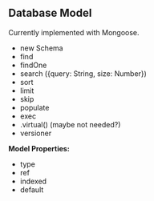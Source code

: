 

## Database Model

Currently implemented with Mongoose.

* new Schema
* find
* findOne
* search ({query: String, size: Number})
* sort
* limit
* skip
* populate
* exec
* .virtual() (maybe not needed?)
* versioner

**Model Properties:**

* type
* ref
* indexed
* default